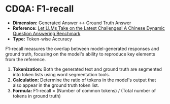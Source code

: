 # CDQA: F1-recall

- **Dimension:** Generated Answer <-> Ground Truth Answer
- **Reference:** [Let LLMs Take on the Latest Challenges! A Chinese Dynamic Question Answering Benchmark](https://arxiv.org/abs/2402.19248)
- **Type:** Token-wise Accuracy

F1-recall measures the overlap between model-generated responses and ground truth, focusing on the model's ability to reproduce key elements from the reference.

1. **Tokenization:** Both the generated text and ground truth are segmented into token lists using word segmentation tools.
2. **Calculation:** Determine the ratio of tokens in the model's output that also appear in the ground truth token list.
3. **Formula:** F1-recall = (Number of common tokens) / (Total number of tokens in ground truth)
